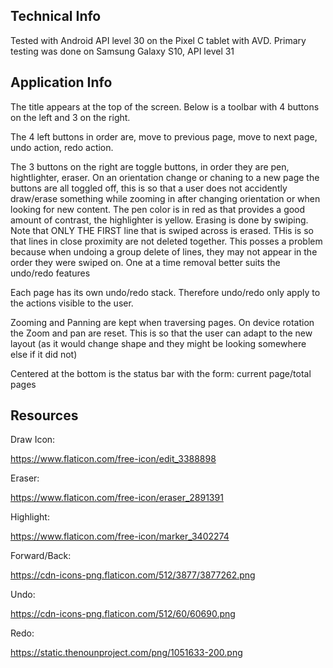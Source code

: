 
## Technical Info
Tested with Android API level 30 on the Pixel C tablet with AVD. Primary testing was done on Samsung Galaxy S10, API level 31

## Application Info
The title appears at the top of the screen. Below is a toolbar with 4 buttons on the left and 3 on the right.

The 4 left buttons in order are, move to previous page, move to next page, undo action, redo action.

The 3 buttons on the right are toggle buttons, in order they are pen, hightlighter, eraser. On an orientation change or chaning to a new page the buttons are all toggled off, this is so that a user does not accidently draw/erase something while zooming in after changing orientation or when looking for new content. The pen color is in red as that provides a good amount of contrast, the highlighter is yellow. Erasing is done by swiping. Note that ONLY THE FIRST line that is swiped across is erased. THis is so that lines in close proximity are not deleted together. This posses a problem because when undoing a group delete of lines, they may not appear in the order they were swiped on. One at a time removal better suits the undo/redo features

Each page has its own undo/redo stack. Therefore undo/redo only apply to the actions visible to the user.

Zooming and Panning are kept when traversing pages. On device rotation the Zoom and pan are reset. This is so that the user can adapt to the new layout (as it would change shape and they might be looking somewhere else if it did not)

Centered at the bottom is the status bar with the form: current page/total pages


## Resources

Draw Icon:

https://www.flaticon.com/free-icon/edit_3388898

Eraser:

https://www.flaticon.com/free-icon/eraser_2891391

Highlight:

https://www.flaticon.com/free-icon/marker_3402274

Forward/Back:

https://cdn-icons-png.flaticon.com/512/3877/3877262.png

Undo:

https://cdn-icons-png.flaticon.com/512/60/60690.png

Redo:

https://static.thenounproject.com/png/1051633-200.png
